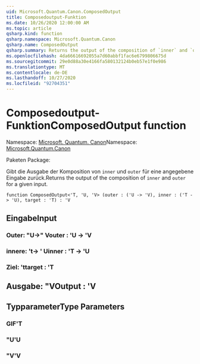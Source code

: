 ```yaml
---
uid: Microsoft.Quantum.Canon.ComposedOutput
title: Composedoutput-Funktion
ms.date: 10/26/2020 12:00:00 AM
ms.topic: article
qsharp.kind: function
qsharp.namespace: Microsoft.Quantum.Canon
qsharp.name: ComposedOutput
qsharp.summary: Returns the output of the composition of `inner` and `outer` for a given input.
ms.openlocfilehash: 4da66616692055a7d60abbf1fac6e6799806675d
ms.sourcegitcommit: 29e0d88a30e4166fa580132124b0eb57e1f0e986
ms.translationtype: MT
ms.contentlocale: de-DE
ms.lasthandoff: 10/27/2020
ms.locfileid: "92704351"
---
```

# <a name="composedoutput-function"></a><span data-ttu-id="d2c5a-102">Composedoutput-Funktion</span><span class="sxs-lookup"><span data-stu-id="d2c5a-102">ComposedOutput function</span></span>

<span data-ttu-id="d2c5a-103">Namespace: [Microsoft. Quantum. Canon](xref:Microsoft.Quantum.Canon)</span><span class="sxs-lookup"><span data-stu-id="d2c5a-103">Namespace: [Microsoft.Quantum.Canon](xref:Microsoft.Quantum.Canon)</span></span>

<span data-ttu-id="d2c5a-104">Paketen [](https://nuget.org/packages/)</span><span class="sxs-lookup"><span data-stu-id="d2c5a-104">Package: [](https://nuget.org/packages/)</span></span>


<span data-ttu-id="d2c5a-105">Gibt die Ausgabe der Komposition von `inner` und `outer` für eine angegebene Eingabe zurück.</span><span class="sxs-lookup"><span data-stu-id="d2c5a-105">Returns the output of the composition of `inner` and `outer` for a given input.</span></span>

```qsharp
function ComposedOutput<'T, 'U, 'V> (outer : ('U -> 'V), inner : ('T -> 'U), target : 'T) : 'V
```


## <a name="input"></a><span data-ttu-id="d2c5a-106">Eingabe</span><span class="sxs-lookup"><span data-stu-id="d2c5a-106">Input</span></span>

### <a name="outer--u---v"></a><span data-ttu-id="d2c5a-107">Outer: "U->" V</span><span class="sxs-lookup"><span data-stu-id="d2c5a-107">outer : 'U -> 'V</span></span>




### <a name="inner--t---u"></a><span data-ttu-id="d2c5a-108">innere: 't-> ' U</span><span class="sxs-lookup"><span data-stu-id="d2c5a-108">inner : 'T -> 'U</span></span>




### <a name="target--t"></a><span data-ttu-id="d2c5a-109">Ziel: 't</span><span class="sxs-lookup"><span data-stu-id="d2c5a-109">target : 'T</span></span>





## <a name="output--v"></a><span data-ttu-id="d2c5a-110">Ausgabe: "V</span><span class="sxs-lookup"><span data-stu-id="d2c5a-110">Output : 'V</span></span>



## <a name="type-parameters"></a><span data-ttu-id="d2c5a-111">Typparameter</span><span class="sxs-lookup"><span data-stu-id="d2c5a-111">Type Parameters</span></span>

### <a name="t"></a><span data-ttu-id="d2c5a-112">GIF</span><span class="sxs-lookup"><span data-stu-id="d2c5a-112">'T</span></span>


### <a name="u"></a><span data-ttu-id="d2c5a-113">"U</span><span class="sxs-lookup"><span data-stu-id="d2c5a-113">'U</span></span>


### <a name="v"></a><span data-ttu-id="d2c5a-114">"V</span><span class="sxs-lookup"><span data-stu-id="d2c5a-114">'V</span></span>

